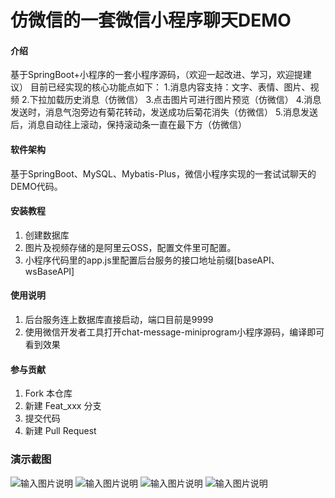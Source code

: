 # 仿微信的一套微信小程序聊天DEMO

#### 介绍
基于SpringBoot+小程序的一套小程序源码，（欢迎一起改进、学习，欢迎提建议）
目前已经实现的核心功能点如下：
1.消息内容支持：文字、表情、图片、视频 
2.下拉加载历史消息（仿微信） 
3.点击图片可进行图片预览（仿微信） 
4.消息发送时，消息气泡旁边有菊花转动，发送成功后菊花消失（仿微信） 
5.消息发送后，消息自动往上滚动，保持滚动条一直在最下方（仿微信） 

#### 软件架构
基于SpringBoot、MySQL、Mybatis-Plus，微信小程序实现的一套试试聊天的DEMO代码。



#### 安装教程

1.  创建数据库
2.  图片及视频存储的是阿里云OSS，配置文件里可配置。
3.  小程序代码里的app.js里配置后台服务的接口地址前缀[baseAPI、wsBaseAPI]

#### 使用说明

1.  后台服务连上数据库直接启动，端口目前是9999
2.  使用微信开发者工具打开chat-message-miniprogram小程序源码，编译即可看到效果

#### 参与贡献

1.  Fork 本仓库
2.  新建 Feat_xxx 分支
3.  提交代码
4.  新建 Pull Request

### 演示截图

![输入图片说明](https://images.gitee.com/uploads/images/2021/1103/141242_2d335279_601463.png "屏幕截图.png")
![输入图片说明](https://images.gitee.com/uploads/images/2021/1103/141820_d7ffe8e7_601463.png "屏幕截图.png")
![输入图片说明](https://images.gitee.com/uploads/images/2021/1103/142034_05ff162c_601463.png "屏幕截图.png")
![输入图片说明](https://images.gitee.com/uploads/images/2021/1103/142045_6b045ecf_601463.png "屏幕截图.png")
